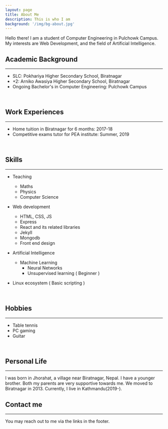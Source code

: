 ```yaml
---
layout: page
title: About Me
description: This is who I am
background: '/img/bg-about.jpg'
---
```


Hello there! I am a student of Computer Engineering in Pulchowk Campus.
My interests are  Web Development, and the field of Artificial Intelligence.
<br>
## Academic Background
---
 - SLC: Pokhariya Higher Secondary School, Biratnagar
 - +2: Arniko Awasiya Higher Secondary School, Biratnagar
 - Ongoing Bachelor's in Computer Engineering: Pulchowk Campus    
<br>

## Work Experiences
---

- Home tuition in Biratnagar for 6 months: 2017-18
- Competitive exams tutor for PEA institute: Summer, 2019    
<br>

## Skills 
---

- Teaching
	- Maths
	- Physics
	- Computer Science
 
- Web development
	- HTML, CSS, JS
	- Express
	- React and its related libraries
	- Jekyll
	- Mongodb
	- Front end design

- Artificial Intelligence
  - Machine Learning
	- Neural Networks
	- Unsupervised learning ( Beginner )
- Linux ecosystem ( Basic scripting )  
<br>

## Hobbies
---
- Table tennis
- PC gaming
- Guitar  
<br>

## Personal Life
---

I was born in Jhorahat, a village near Biratnagar, Nepal.
I have a younger brother. Both my parents are very supportive towards me. We moved to Biratnagar in 2013. Currently, I live in Kathmandu(2019-).  

## Contact me
---
You may reach out to me via the links in the footer.
